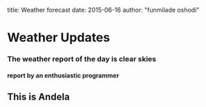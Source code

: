 title: Weather forecast
date: 2015-06-16
author: "funmilade oshodi"

# Weather Updates

### The weather report of the day is clear skies

#### report by an enthusiastic programmer 

## This is Andela
